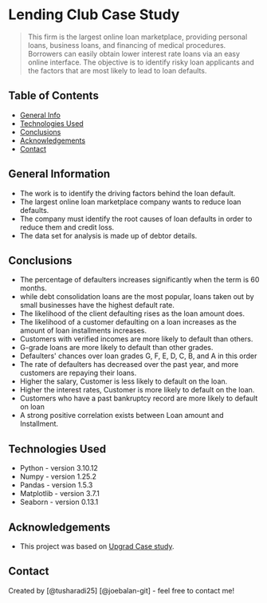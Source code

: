 # Lending Club Case Study
> This firm is the largest online loan marketplace, providing personal loans, business loans, and financing of medical procedures. Borrowers can easily obtain lower interest rate loans via an easy online interface. The objective is to identify risky loan applicants and the factors that are most likely to lead to loan defaults.



## Table of Contents
* [General Info](#general-information)
* [Technologies Used](#technologies-used)
* [Conclusions](#conclusions)
* [Acknowledgements](#acknowledgements)
* [Contact](#contact)

<!-- You can include any other section that is pertinent to your problem -->

## General Information
- The work is to identify the driving factors behind the loan default.
- The largest online loan marketplace company wants to reduce loan defaults.
- The company must identify the root causes of loan defaults in order to reduce them and  credit loss.
- The data set for analysis is made up of debtor details.
<!-- You don't have to answer all the questions - just the ones relevant to your project. -->

## Conclusions
- The percentage of defaulters increases significantly when the term is 60 months.
- while debt consolidation loans are the most popular, loans taken out by small businesses have the highest default rate.
- The likelihood of the client defaulting rises as the loan amount does.
- The likelihood of a customer defaulting on a loan increases as the amount of loan installments increases.
- Customers with verified incomes are more likely to default than others.
- G-grade loans are more likely to default than other grades.
- Defaulters' chances over loan grades G, F, E, D, C, B, and A in this order
- The rate of defaulters has decreased over the past year, and more customers are repaying their loans.
- Higher the salary, Customer is less likely to default on the loan.
- Higher the interest rates, Customer is more likely to default on the loan.
- Customers who have a past bankruptcy record are more likely to default on loan
- A strong positive correlation exists between Loan amount and Installment.

## Technologies Used
- Python - version 3.10.12
- Numpy - version 1.25.2
- Pandas - version 1.5.3
- Matplotlib - version 3.7.1
- Seaborn - version 0.13.1

<!-- As the libraries versions keep on changing, it is recommended to mention the version of library used in this project -->

## Acknowledgements
- This project was based on [Upgrad Case study](https://www.upgrad.com/).


## Contact
Created by [@tusharadi25] [@joebalan-git] - feel free to contact me!
